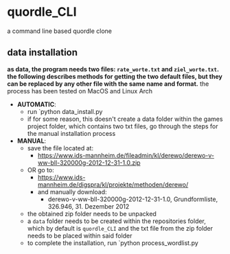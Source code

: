 # quordle_CLI
a command line based quordle clone
## data installation
**as data, the program needs two files: ```rate_worte.txt``` and ```ziel_worte.txt```. the following describes methods for getting the two default files, but they can be replaced by any other file with the same name and format.**
the process has been tested on MacOS and Linux Arch

- **AUTOMATIC**:
	- run `python data_install.py
	- if for some reason, this doesn't create a data folder within the games project folder, which contains two txt files, go through the steps for the manual installation process
- **MANUAL**: 
	- save the file located at:
		- https://www.ids-mannheim.de/fileadmin/kl/derewo/derewo-v-ww-bll-320000g-2012-12-31-1.0.zip
	- OR go to:
		- https://www.ids-mannheim.de/digspra/kl/projekte/methoden/derewo/
		- and manually download:
			- derewo-v-ww-bll-320000g-2012-12-31-1.0, Grundformliste, 326.946, 31. Dezember 2012
	- the obtained zip folder needs to be unpacked
	- a ```data``` folder needs to be created within the repositories folder, which by default is ```quordle_CLI``` and the txt file from the zip folder needs to be placed within said folder
	- to complete the installation, run `python process_wordlist.py
